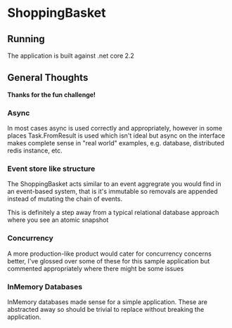 # ShoppingBasket

## Running

The application is built against .net core 2.2

## General Thoughts

**Thanks for the fun challenge!**

### Async

In most cases async is used correctly and appropriately, however in some places Task.FromResult is used which isn't ideal but async on the interface makes complete sense in "real world" examples, e.g. database, distributed redis instance, etc.

### Event store like structure

The ShoppingBasket acts similar to an event aggregrate you would find in an event-based system, that is it's immutable so removals are appended instead of mutating the chain of events.

This is definitely a step away from a typical relational database approach where you see an atomic snapshot

### Concurrency

A more production-like product would cater for concurrency concerns better, I've glossed over some of these for this sample application but commented appropriately where there might be some issues

### InMemory Databases

InMemory databases made sense for a simple application. These are abstracted away so should be trivial to replace without breaking the application.